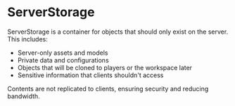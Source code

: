 # ServerStorage

ServerStorage is a container for objects that should only exist on the server. This includes:
- Server-only assets and models
- Private data and configurations
- Objects that will be cloned to players or the workspace later
- Sensitive information that clients shouldn't access

Contents are not replicated to clients, ensuring security and reducing bandwidth.